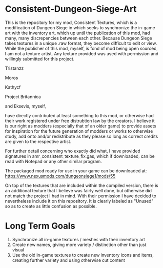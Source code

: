 # Consistent-Dungeon-Siege-Art

This is the repository for my mod, Consistent Textures, which is a modification of Dungeon Siege in which seeks to synchronize the in-game art with the inventory art, 
which up until the publication of this mod, had many, many discrepencies between each other. Because Dungeon Siege takes textures in a unique .raw format, they become 
difficult to edit or view. While the publisher of this mod, myself, is fond of mod being open sourced, I am not a texture artist. Any texture provided was used with 
permission and willingly submitted for this project. 

Tristanzz

Moros

Kathycf

Project Britannica

and Eksevis, myself,

have directly contributed at least something to this mod, or otherwise had their work registered under free distrubtion law by the creators. I believe it is our 
right as modders (especially that of an older game) to provide assets for inspiration for the future generation of modders or works to otherwise study, add onto and/or 
redistribute as they please so long as correct credits are given to the respective artist.

For further detail concerning who exactly did what, I have provided signatures in amr_consistent_texture_fix.gas, which if downloaded, can be read with Notepad or any
other similar program.

The packaged mod ready for use in your game can be downloaded at: 
https://www.nexusmods.com/dungeonsiege1/mods/55

On top of the textures that are included within the compiled version, there is an additional texture that I believe was fairly well done, but otherwise did not match the
project I had in mind. With their permission I have decided to nevertheless include it on this repository. It is clearly labeled as "Unused" so as to create as little
confusion as possible.

# Long Term Goals

1. Synchronize all in-game textures / meshes with their inventory art
3. Create new names, giving more variety / distinction other than just visual
4. Use the old in-game textures to create new inventory icons and items, creating further variety and using otherwise cut content
